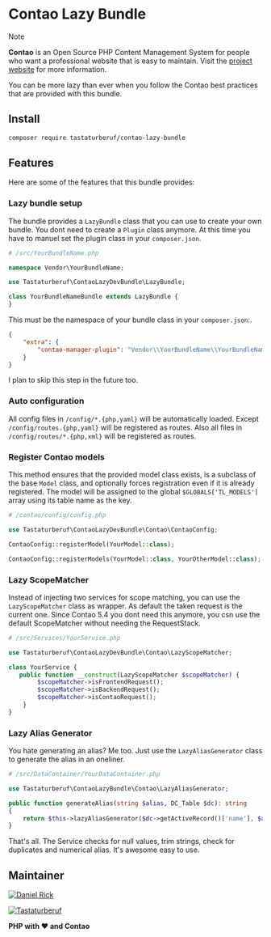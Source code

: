 # Contao Lazy Bundle

> [!NOTE]
> **Contao** is an Open Source PHP Content Management System for people who want a professional website that is easy to
> maintain. Visit the [project website](https://contao.org) for more information.

You can be more lazy than ever when you follow the Contao best practices that are provided with this bundle.
## Install

```bash
composer require tastaturberuf/contao-lazy-bundle
```

## Features

Here are some of the features that this bundle provides:

### Lazy bundle setup

The bundle provides a `LazyBundle` class that you can use to create your own bundle.
You dont need to create a `Plugin` class anymore. At this time you have to manuel set the plugin class in your
`composer.json`.

```php
# /src/YourBundleName.php

namespace Vendor\YourBundleName;

use Tastaturberuf\ContaoLazyDevBundle\LazyBundle;

class YourBundleNameBundle extends LazyBundle {
}
```

This must be the namespace of your bundle class in your `composer.json`:.

```json
{
    "extra": {
        "contao-manager-plugin": "Vendor\\YourBundleName\\YourBundleNameBundle"
    }
}
```

I plan to skip this step in the future too.

### Auto configuration

All config files in `/config/*.{php,yaml}` will be automatically loaded. Except `/config/routes.{php,yaml}` will be
registered as routes. Also all files in `/config/routes/*.{php,xml}` will be registered as routes.

### Register Contao models

This method ensures that the provided model class exists, is a subclass of the base `Model` class, and optionally forces
registration even if it is already registered.
The model will be assigned to the global `$GLOBALS['TL_MODELS']` array using its table name as the key.

```php
# /contao/config/config.php

use Tastaturberuf\ContaoLazyDevBundle\Contao\ContaoConfig;

ContaoConfig::registerModel(YourModel::class);

ContaoConfig::registerModels(YourModel::class, YourOtherModel::class);
```

### Lazy ScopeMatcher

Instead of injecting two services for scope matching, you can use the `LazyScopeMatcher` class as wrapper.
As default the taken request is the current one. Since Contao 5.4 you dont need this anymore, you csn use
the default ScopeMatcher without needing the RequestStack.

```php
# /src/Services/YourService.php

use Tastaturberuf\ContaoLazyDevBundle\Contao\LazyScopeMatcher;

class YourService {
   public function __construct(LazyScopeMatcher $scopeMatcher) {
        $scopeMatcher->isFrontendRequest();
        $scopeMatcher->isBackendRequest();
        $scopeMatcher->isContaoRequest();
    }
}
```

### Lazy Alias Generator

You hate generating an alias? Me too. Just use the `LazyAliasGenerator` class to generate the alias in an oneliner.

```php
# /src/DataContainer/YourDataContainer.php

use Tastaturberuf\ContaoLazyBundle\Contao\LazyAliasGenerator;

public function generateAlias(string $alias, DC_Table $dc): string
{
    return $this->lazyAliasGenerator($dc->getActiveRecord()['name'], $alias, $dc, 'alias', 'custom-prefix-');
}

```

That's all. The Service checks for null values, trim strings, check for duplicates and numerical alias. It's awesome
easy to use.

## Maintainer

[![Daniel Rick](https://avatars.githubusercontent.com/u/1027521?s=128)](https://github.com/tastaturberuf)

[![Tastaturberuf](https://tastaturberuf.de/files/img/logo/2017.png)](https://tastaturberuf.de)

**PHP with ♥ and Contao**
